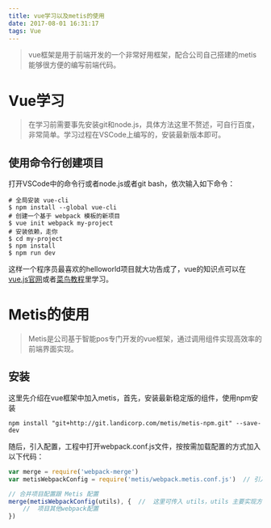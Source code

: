 ```yaml
---
title: vue学习以及metis的使用
date: 2017-08-01 16:31:17
tags: Vue
---
```


>vue框架是用于前端开发的一个非常好用框架，配合公司自己搭建的metis能够很方便的编写前端代码。

# Vue学习
>在学习前需要事先安装git和node.js，具体方法这里不赘述，可自行百度，非常简单。学习过程在VSCode上编写的，安装最新版本即可。
<!--more-->
## 使用命令行创建项目
打开VSCode中的命令行或者node.js或者git bash，依次输入如下命令：

```shell
# 全局安装 vue-cli
$ npm install --global vue-cli
# 创建一个基于 webpack 模板的新项目
$ vue init webpack my-project
# 安装依赖，走你
$ cd my-project
$ npm install
$ npm run dev
```

这样一个程序员最喜欢的helloworld项目就大功告成了，vue的知识点可以在[vue.js官网](https://cn.vuejs.org/)或者[菜鸟教程](http://www.runoob.com/vue2/vue-tutorial.html)里学习。

# Metis的使用
>Metis是公司基于智能pos专门开发的vue框架，通过调用组件实现高效率的前端界面实现。

## 安装
这里先介绍在vue框架中加入metis，首先，安装最新稳定版的组件，使用npm安装

```shell
npm install "git+http://git.landicorp.com/metis/metis-npm.git" --save-dev
```

随后，引入配置，工程中打开webpack.conf.js文件，按按需加载配置的方式加入以下代码：

```javascript
var merge = require('webpack-merge')
var metisWebpackConfig = require('metis/webpack.metis.conf.js')  // 引入 Metis 配置

// 合并项目配置跟 Metis 配置
merge(metisWebpackConfig(utils), {  //  这里可传入 utils，utils 主要实现方法 assetsPath，也可以不传入
    //  项目其他webpack配置
})
```